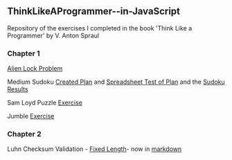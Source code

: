## ThinkLikeAProgrammer--in-JavaScript 

Repository of the exercises I completed in the book 'Think Like a Programmer' by V. Anton Spraul

### Chapter 1

[Alien Lock Problem](chapter_1/alien_lock_problem-think_like_a_programmer.pdf)

Medium Sudoku [Created Plan](chapter_1/mediumSudoku.pdf) and [Spreadsheet Test of Plan](chapter_1/medSudokuTrialSpreadsheet.pdf) and the [Sudoku Results](chapter_1/sudokuTrial.pdf)

Sam Loyd Puzzle [Exercise](chapter_1/samLoydExercise.pdf)

Jumble [Exercise](chapter_1/jumble.pdf)

### Chapter 2

Luhn Checksum Validation - [Fixed Length](chapter_2/luhnChecksumValidationFixedLength_inProgress.pdf)- now in [markdown](chapter_2/luhnChecksumValidationFixedLength.md)

